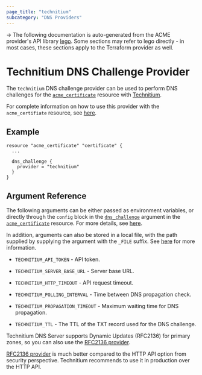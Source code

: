 ```yaml
---
page_title: "technitium"
subcategory: "DNS Providers"
---
```


-> The following documentation is auto-generated from the ACME
provider's API library [lego](https://go-acme.github.io/lego/).  Some
sections may refer to lego directly - in most cases, these sections
apply to the Terraform provider as well.

# Technitium DNS Challenge Provider

The `technitium` DNS challenge provider can be used to perform DNS challenges for
the [`acme_certificate`][resource-acme-certificate] resource with
[Technitium](https://technitium.com/).

[resource-acme-certificate]: ../resources/certificate.md

For complete information on how to use this provider with the `acme_certifiate`
resource, see [here][resource-acme-certificate-dns-challenges].

[resource-acme-certificate-dns-challenges]: ../resources/certificate.md#using-dns-challenges

## Example

```hcl
resource "acme_certificate" "certificate" {
  ...

  dns_challenge {
    provider = "technitium"
  }
}
```
## Argument Reference

The following arguments can be either passed as environment variables, or
directly through the `config` block in the
[`dns_challenge`][resource-acme-certificate-dns-challenge-arg] argument in the
[`acme_certificate`][resource-acme-certificate] resource. For more details, see
[here][resource-acme-certificate-dns-challenges].

[resource-acme-certificate-dns-challenge-arg]: ../resources/certificate.md#dns_challenge

In addition, arguments can also be stored in a local file, with the path
supplied by supplying the argument with the `_FILE` suffix. See
[here][acme-certificate-file-arg-example] for more information.

[acme-certificate-file-arg-example]: ../resources/certificate.md#using-variable-files-for-provider-arguments

* `TECHNITIUM_API_TOKEN` - API token.
* `TECHNITIUM_SERVER_BASE_URL` - Server base URL.

* `TECHNITIUM_HTTP_TIMEOUT` - API request timeout.
* `TECHNITIUM_POLLING_INTERVAL` - Time between DNS propagation check.
* `TECHNITIUM_PROPAGATION_TIMEOUT` - Maximum waiting time for DNS propagation.
* `TECHNITIUM_TTL` - The TTL of the TXT record used for the DNS challenge.

Technitium DNS Server supports Dynamic Updates (RFC2136) for primary zones,
so you can also use the [RFC2136 provider](https://go-acme.github.io/lego/dns/rfc2136/index.html).

[RFC2136 provider](https://go-acme.github.io/lego/dns/rfc2136/index.html) is much better compared to the HTTP API option from security perspective.
Technitium recommends to use it in production over the HTTP API.


